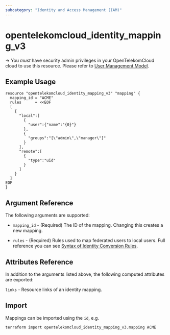```yaml
---
subcategory: "Identity and Access Management (IAM)"
---
```


# opentelekomcloud_identity_mapping_v3

-> You _must_ have security admin privileges in your OpenTelekomCloud
cloud to use this resource. Please refer to [User Management Model](https://docs.otc.t-systems.com/en-us/usermanual/iam/iam_01_0034.html).


## Example Usage

```hcl
resource "opentelekomcloud_identity_mapping_v3" "mapping" {
  mapping_id = "ACME"
  rules      = <<EOF
  [
    {
      "local":[
        {
          "user":{"name":"{0}"}
        },
        {
          "groups":"[\"admin\",\"manager\"]"
        }
      ],
      "remote":[
        {
          "type":"uid"
        }
      ]
    }
  ]
EOF
}
```

## Argument Reference

The following arguments are supported:

* `mapping_id` - (Required) The ID of the mapping. Changing this creates a new mapping.

* `rules` - (Required) Rules used to map federated users to local users. Full reference
you can see [Syntax of Identity Conversion Rules](https://docs.otc.t-systems.com/en-us/usermanual/iam/en-us_topic_0079620340.html).

## Attributes Reference

In addition to the arguments listed above, the following computed attributes are exported:

`links` - Resource links of an identity mapping.

## Import

Mappings can be imported using the `id`, e.g.

```shell
terraform import opentelekomcloud_identity_mapping_v3.mapping ACME
```

